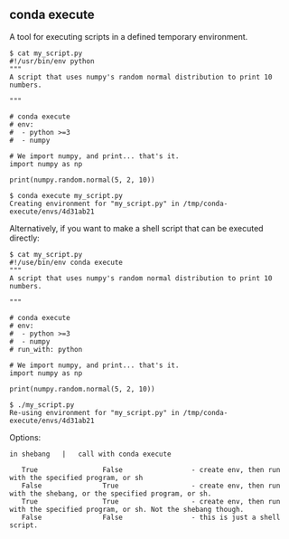 conda execute
-------------

A tool for executing scripts in a defined temporary environment.

```
$ cat my_script.py
#!/usr/bin/env python
"""
A script that uses numpy's random normal distribution to print 10 numbers.

"""

# conda execute
# env:
#  - python >=3
#  - numpy

# We import numpy, and print... that's it.
import numpy as np

print(numpy.random.normal(5, 2, 10))

```

```
$ conda execute my_script.py
Creating environment for "my_script.py" in /tmp/conda-execute/envs/4d31ab21
```

Alternatively, if you want to make a shell script that can be executed directly:

```
$ cat my_script.py
#!/use/bin/env conda execute
"""
A script that uses numpy's random normal distribution to print 10 numbers.

"""

# conda execute
# env:
#  - python >=3
#  - numpy
# run_with: python

# We import numpy, and print... that's it.
import numpy as np

print(numpy.random.normal(5, 2, 10))

```

```
$ ./my_script.py
Re-using environment for "my_script.py" in /tmp/conda-execute/envs/4d31ab21
```


Options:

    in shebang   |   call with conda execute

       True                False                 - create env, then run with the specified program, or sh
       False               True                  - create env, then run with the shebang, or the specified program, or sh.
       True                True                  - create env, then run with the specified program, or sh. Not the shebang though.
       False               False                 - this is just a shell script.

